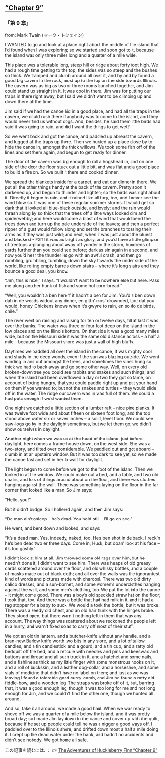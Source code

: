 ## [“Chapter 9”](https://www.beanreading.com/ja/article/775?source=github )   
 
 ###  「第 9 章」 

 from:  Mark Twain (マーク・トウェイン) 

 I WANTED to go and look at a place right about the middle of the island that I’d found when I was exploring; so we started and soon got to it, because the island was only three miles long and a quarter of a mile wide.

This place was a tolerable long, steep hill or ridge about forty foot high. We had a rough time getting to the top, the sides was so steep and the bushes so thick. We tramped and clumb around all over it, and by and by found a good big cavern in the rock, most up to the top on the side towards Illinois. The cavern was as big as two or three rooms bunched together, and Jim could stand up straight in it. It was cool in there. Jim was for putting our traps in there right away, but I said we didn’t want to be climbing up and down there all the time.

Jim said if we had the canoe hid in a good place, and had all the traps in the cavern, we could rush there if anybody was to come to the island, and they would never find us without dogs. And, besides, he said them little birds had said it was going to rain, and did I want the things to get wet?

So we went back and got the canoe, and paddled up abreast the cavern, and lugged all the traps up there. Then we hunted up a place close by to hide the canoe in, amongst the thick willows. We took some fish off of the lines and set them again, and begun to get ready for dinner.

The door of the cavern was big enough to roll a hogshead in, and on one side of the door the floor stuck out a little bit, and was flat and a good place to build a fire on. So we built it there and cooked dinner.

We spread the blankets inside for a carpet, and eat our dinner in there. We put all the other things handy at the back of the cavern. Pretty soon it darkened up, and begun to thunder and lighten; so the birds was right about it. Directly it begun to rain, and it rained like all fury, too, and I never see the wind blow so. It was one of these regular summer storms. It would get so dark that it looked all blue-black outside, and lovely; and the rain would thrash along by so thick that the trees off a little ways looked dim and spiderwebby; and here would come a blast of wind that would bend the trees down and turn up the pale underside of the leaves; and then a perfect ripper of a gust would follow along and set the branches to tossing their arms as if they was just wild; and next, when it was just about the bluest and blackest – FST! it was as bright as glory, and you’d have a little glimpse of treetops a-plunging about away off yonder in the storm, hundreds of yards further than you could see before; dark as sin again in a second, and now you’d hear the thunder let go with an awful crash, and then go rumbling, grumbling, tumbling, down the sky towards the under side of the world, like rolling empty barrels down stairs – where it’s long stairs and they bounce a good deal, you know.

“Jim, this is nice,” I says. “I wouldn’t want to be nowhere else but here. Pass me along another hunk of fish and some hot corn-bread.”

“Well, you wouldn’t a ben here ‘f it hadn’t a ben for Jim. You’d a ben down dah in de woods widout any dinner, en gittn’ mos’ drownded, too; dat you would, honey. Chickens knows when it’s gwyne to rain, en so do de birds, chile.”

The river went on raising and raising for ten or twelve days, till at last it was over the banks. The water was three or four foot deep on the island in the low places and on the Illinois bottom. On that side it was a good many miles wide, but on the Missouri side it was the same old distance across – a half a mile – because the Missouri shore was just a wall of high bluffs.

Daytimes we paddled all over the island in the canoe, It was mighty cool and shady in the deep woods, even if the sun was blazing outside. We went winding in and out amongst the trees, and sometimes the vines hung so thick we had to back away and go some other way. Well, on every old broken-down tree you could see rabbits and snakes and such things; and when the island had been overflowed a day or two they got so tame, on account of being hungry, that you could paddle right up and put your hand on them if you wanted to; but not the snakes and turtles – they would slide off in the water. The ridge our cavern was in was full of them. We could a had pets enough if we’d wanted them.

One night we catched a little section of a lumber raft – nice pine planks. It was twelve foot wide and about fifteen or sixteen foot long, and the top stood above water six or seven inches – a solid, level floor. We could see saw-logs go by in the daylight sometimes, but we let them go; we didn’t show ourselves in daylight.

Another night when we was up at the head of the island, just before daylight, here comes a frame-house down, on the west side. She was a two-story, and tilted over considerable. We paddled out and got aboard – clumb in at an upstairs window. But it was too dark to see yet, so we made the canoe fast and set in her to wait for daylight.

The light begun to come before we got to the foot of the island. Then we looked in at the window. We could make out a bed, and a table, and two old chairs, and lots of things around about on the floor, and there was clothes hanging against the wall. There was something laying on the floor in the far corner that looked like a man. So Jim says:

“Hello, you!”

But it didn’t budge. So I hollered again, and then Jim says:

“De man ain’t asleep – he’s dead. You hold still – I’ll go en see.”

He went, and bent down and looked, and says:

“It’s a dead man. Yes, indeedy; naked, too. He’s ben shot in de back. I reck’n he’s ben dead two er three days. Come in, Huck, but doan’ look at his face – it’s too gashly.”

I didn’t look at him at all. Jim throwed some old rags over him, but he needn’t done it; I didn’t want to see him. There was heaps of old greasy cards scattered around over the floor, and old whisky bottles, and a couple of masks made out of black cloth; and all over the walls was the ignorantest kind of words and pictures made with charcoal. There was two old dirty calico dresses, and a sun-bonnet, and some women’s underclothes hanging against the wall, and some men’s clothing, too. We put the lot into the canoe – it might come good. There was a boy’s old speckled straw hat on the floor; I took that, too. And there was a bottle that had had milk in it, and it had a rag stopper for a baby to suck. We would a took the bottle, but it was broke. There was a seedy old chest, and an old hair trunk with the hinges broke. They stood open, but there warn’t nothing left in them that was any account. The way things was scattered about we reckoned the people left in a hurry, and warn’t fixed so as to carry off most of their stuff.

We got an old tin lantern, and a butcher-knife without any handle, and a bran-new Barlow knife worth two bits in any store, and a lot of tallow candles, and a tin candlestick, and a gourd, and a tin cup, and a ratty old bedquilt off the bed, and a reticule with needles and pins and beeswax and buttons and thread and all such truck in it, and a hatchet and some nails, and a fishline as thick as my little finger with some monstrous hooks on it, and a roll of buckskin, and a leather dog-collar, and a horseshoe, and some vials of medicine that didn’t have no label on them; and just as we was leaving I found a tolerable good curry-comb, and Jim he found a ratty old fiddle-bow, and a wooden leg. The straps was broke off of it, but, barring that, it was a good enough leg, though it was too long for me and not long enough for Jim, and we couldn’t find the other one, though we hunted all around.

And so, take it all around, we made a good haul. When we was ready to shove off we was a quarter of a mile below the island, and it was pretty broad day; so I made Jim lay down in the canoe and cover up with the quilt, because if he set up people could tell he was a nigger a good ways off. I paddled over to the Illinois shore, and drifted down most a half a mile doing it. I crept up the dead water under the bank, and hadn’t no accidents and didn’t see nobody. We got home all safe.


この記事を読むには、：  👉    [The Adventures of Huckleberry Finn “Chapter 9”](https://www.beanreading.com/ja/article/775?source=github ) 
